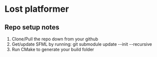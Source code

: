 # Lost platformer

## Repo setup notes
1. Clone/Pull the repo down from your github
2. Get/update SFML by running: git submodule update --init --recursive
3. Run CMake to generate your build folder
